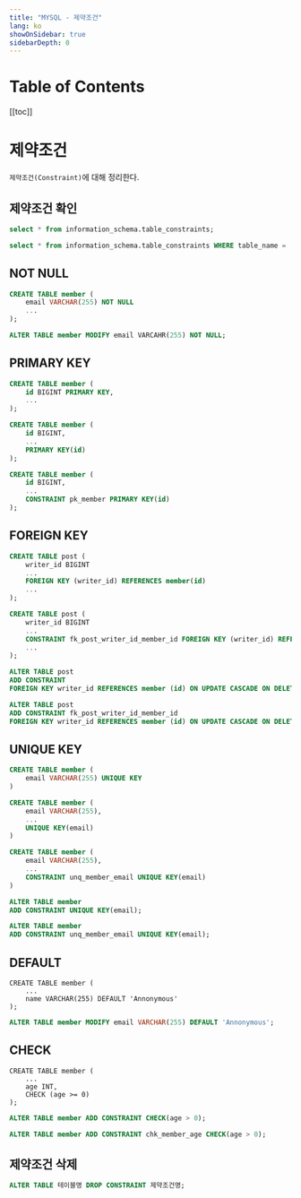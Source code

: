```yaml
---
title: "MYSQL - 제약조건"
lang: ko
showOnSidebar: true
sidebarDepth: 0
---
```

# Table of Contents
[[toc]]

# 제약조건
`제약조건(Constraint)`에 대해 정리한다.

## 제약조건 확인
``` sql
select * from information_schema.table_constraints;
```
``` sql
select * from information_schema.table_constraints WHERE table_name = 'member';
```

## NOT NULL
``` sql
CREATE TABLE member (
    email VARCHAR(255) NOT NULL
    ...
);
```
``` sql
ALTER TABLE member MODIFY email VARCAHR(255) NOT NULL;
```

## PRIMARY KEY
``` sql
CREATE TABLE member (
	id BIGINT PRIMARY KEY,
    ...
);
```
``` sql
CREATE TABLE member (
	id BIGINT,
    ...
    PRIMARY KEY(id)
);
```
``` sql
CREATE TABLE member (
	id BIGINT,
    ...
    CONSTRAINT pk_member PRIMARY KEY(id)
);
```

## FOREIGN KEY
``` sql
CREATE TABLE post (
    writer_id BIGINT
    ...
    FOREIGN KEY (writer_id) REFERENCES member(id)
    ...
);
```
``` sql
CREATE TABLE post (
    writer_id BIGINT
    ...
    CONSTRAINT fk_post_writer_id_member_id FOREIGN KEY (writer_id) REFERENCES member(id)
    ...
);
```
``` sql
ALTER TABLE post 
ADD CONSTRAINT
FOREIGN KEY writer_id REFERENCES member (id) ON UPDATE CASCADE ON DELETE CASCADE
```
``` sql
ALTER TABLE post 
ADD CONSTRAINT fk_post_writer_id_member_id 
FOREIGN KEY writer_id REFERENCES member (id) ON UPDATE CASCADE ON DELETE CASCADE
```

## UNIQUE KEY 
``` sql
CREATE TABLE member (
    email VARCHAR(255) UNIQUE KEY
)
```
``` sql
CREATE TABLE member (
    email VARCHAR(255),
    ...
    UNIQUE KEY(email)
)
```
``` sql
CREATE TABLE member (
    email VARCHAR(255),
    ...
    CONSTRAINT unq_member_email UNIQUE KEY(email)
)
```
``` sql
ALTER TABLE member 
ADD CONSTRAINT UNIQUE KEY(email);
```
``` sql
ALTER TABLE member 
ADD CONSTRAINT unq_member_email UNIQUE KEY(email);
```

## DEFAULT
```sql{3}
CREATE TABLE member (
    ...
	name VARCHAR(255) DEFAULT 'Annonymous'
);
```
``` sql
ALTER TABLE member MODIFY email VARCHAR(255) DEFAULT 'Annonymous';
```

## CHECK
```sql{4}
CREATE TABLE member (
    ...
	age INT,
    CHECK (age >= 0)
);
```
```sql
ALTER TABLE member ADD CONSTRAINT CHECK(age > 0);
```
```sql
ALTER TABLE member ADD CONSTRAINT chk_member_age CHECK(age > 0);
```

## 제약조건 삭제
``` sql
ALTER TABLE 테이블명 DROP CONSTRAINT 제약조건명;
```
